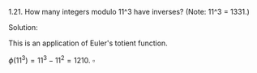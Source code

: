 1.21. How many integers modulo 11^3 have inverses? (Note: 11^3 = 1331.)

Solution:

This is an application of Euler's totient function.

$\phi(11^3) = 11^3 - 11^2 = 1210$. $\square$